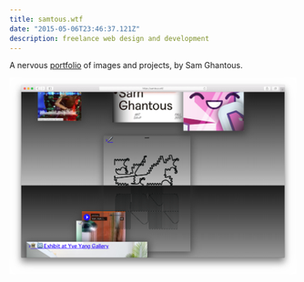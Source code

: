 ```yaml
---
title: samtous.wtf
date: "2015-05-06T23:46:37.121Z"
description: freelance web design and development
---
```



A nervous <a href="http://samtous.wtf/" target="_blank">portfolio</a> of images and projects, by Sam Ghantous.

![altcaption](mockup.png)
